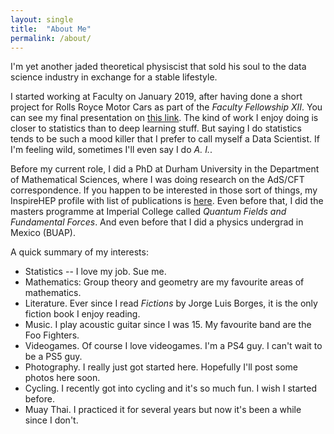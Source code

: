 ```yaml
---
layout: single
title:  "About Me"
permalink: /about/
---
```

I'm yet another jaded theoretical physiscist that sold his soul to the data science industry in exchange for a stable lifestyle.

I started working at Faculty on January 2019, after having done a short project for Rolls Royce Motor Cars as part of the _Faculty Fellowship XII_. You can see my final presentation on [this link](https://www.youtube.com/watch?v=WjV2XPZj4JA&t=100s). The kind of work I enjoy doing is closer to statistics than to deep learning stuff. But saying I do statistics tends to be such a mood killer that I prefer to call myself a Data Scientist. If I'm feeling wild, sometimes I'll even say I do _A. I._.

Before my current role, I did a PhD at Durham University in the Department of Mathematical Sciences, where I was doing research on the AdS/CFT correspondence. If you happen to be interested in those sort of things, my InspireHEP profile with list of publications is [here](https://inspirehep.net/authors/1487680). Even before that, I did the masters programme at Imperial College called _Quantum Fields and Fundamental Forces_. And even before that I did a physics undergrad in Mexico (BUAP).

A quick summary of my interests:
- Statistics -- I love my job. Sue me.
- Mathematics: Group theory and geometry are my favourite areas of mathematics.
- Literature. Ever since I read _Fictions_ by Jorge Luis Borges, it is the only fiction book I enjoy reading.
- Music. I play acoustic guitar since I was 15. My favourite band are the Foo Fighters.
- Videogames. Of course I love videogames. I'm a PS4 guy. I can't wait to be a PS5 guy.
- Photography. I really just got started here. Hopefully I'll post some photos here soon.
- Cycling. I recently got into cycling and it's so much fun. I wish I started before.
- Muay Thai. I practiced it for several years but now it's been a while since I don't.

